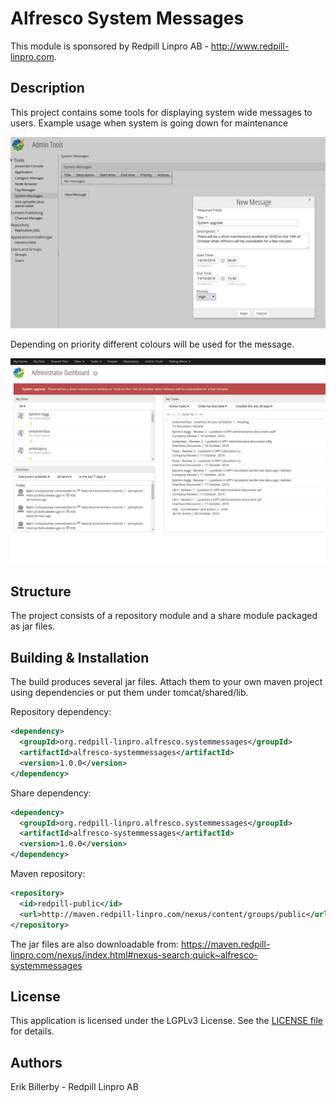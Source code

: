 Alfresco System Messages
=============================================

This module is sponsored by Redpill Linpro AB - http://www.redpill-linpro.com.

Description
-----------
This project contains some tools for displaying system wide messages to users. Example usage when system is going down for maintenance


![Add a message](https://github.com/Redpill-Linpro/alfresco-systemmessages/blob/master/admin-console-sm.png)

Depending on priority different colours will be used for the message.

![How its presented](https://github.com/Redpill-Linpro/alfresco-systemmessages/blob/master/all-pages-sm.png)

Structure
------------

The project consists of a repository module and a share module packaged as jar files.

Building & Installation
------------
The build produces several jar files. Attach them to your own maven project using dependencies or put them under tomcat/shared/lib.

Repository dependency:
```xml
<dependency>
  <groupId>org.redpill-linpro.alfresco.systemmessages</groupId>
  <artifactId>alfresco-systemmessages</artifactId>
  <version>1.0.0</version>
</dependency>
```

Share dependency:
```xml
<dependency>
  <groupId>org.redpill-linpro.alfresco.systemmessages</groupId>
  <artifactId>alfresco-systemmessages</artifactId>    
  <version>1.0.0</version>
</dependency>
```

Maven repository:
```xml
<repository>
  <id>redpill-public</id>
  <url>http://maven.redpill-linpro.com/nexus/content/groups/public</url>
</repository>
```

The jar files are also downloadable from: https://maven.redpill-linpro.com/nexus/index.html#nexus-search;quick~alfresco-systemmessages


License
-------

This application is licensed under the LGPLv3 License. See the [LICENSE file](LICENSE) for details.

Authors
-------

Erik Billerby - Redpill Linpro AB
